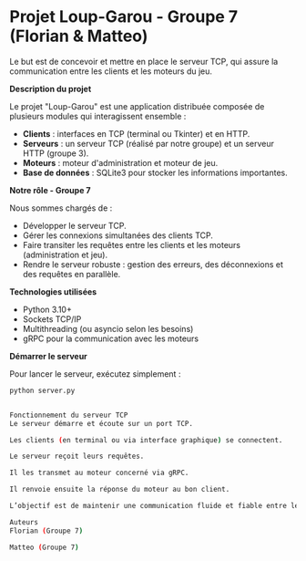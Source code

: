 # Projet Loup-Garou - Groupe 7 (Florian & Matteo)

Le but est de concevoir et mettre en place le serveur TCP, qui assure la communication entre les clients et les moteurs du jeu.

**Description du projet**

Le projet "Loup-Garou" est une application distribuée composée de plusieurs modules qui interagissent ensemble :

- **Clients** : interfaces en TCP (terminal ou Tkinter) et en HTTP.
- **Serveurs** : un serveur TCP (réalisé par notre groupe) et un serveur HTTP (groupe 3).
- **Moteurs** : moteur d'administration et moteur de jeu.
- **Base de données** : SQLite3 pour stocker les informations importantes.

**Notre rôle - Groupe 7**

Nous sommes chargés de :

- Développer le serveur TCP.
- Gérer les connexions simultanées des clients TCP.
- Faire transiter les requêtes entre les clients et les moteurs (administration et jeu).
- Rendre le serveur robuste : gestion des erreurs, des déconnexions et des requêtes en parallèle.

**Technologies utilisées**

- Python 3.10+
- Sockets TCP/IP
- Multithreading (ou asyncio selon les besoins)
- gRPC pour la communication avec les moteurs

**Démarrer le serveur**

Pour lancer le serveur, exécutez simplement :

```bash
python server.py


Fonctionnement du serveur TCP
Le serveur démarre et écoute sur un port TCP.

Les clients (en terminal ou via interface graphique) se connectent.

Le serveur reçoit leurs requêtes.

Il les transmet au moteur concerné via gRPC.

Il renvoie ensuite la réponse du moteur au bon client.

L’objectif est de maintenir une communication fluide et fiable entre les clients et les moteurs.

Auteurs
Florian (Groupe 7)

Matteo (Groupe 7)

